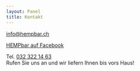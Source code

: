```yaml
---
layout: Panel
title: Kontakt
---
```

[info@hempbar.ch](mailto:info@hempbar.ch)

[HEMPbar auf Facebook](https://www.facebook.com/hempbar.ch/)

Tel. [032 322 14 63](tel:0323221463)  
Rufen Sie uns an und wir liefern Ihnen bis vors Haus!